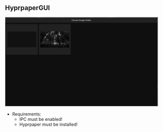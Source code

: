 ## HyprpaperGUI

![Preview](.github/preview.png)

- Requirements:
  - IPC must be enabled!
  - Hyprpaper must be installed!
